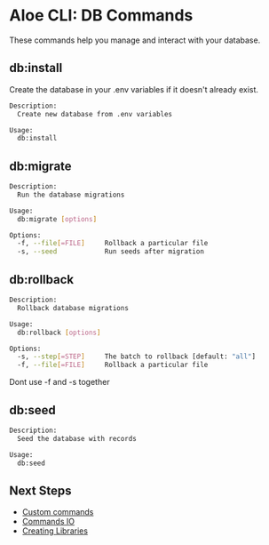 # Aloe CLI: DB Commands

These commands help you manage and interact with your database.

## db:install

Create the database in your .env variables if it doesn't already exist.

```bash
Description:
  Create new database from .env variables

Usage:
  db:install
```

## db:migrate

```bash
Description:
  Run the database migrations

Usage:
  db:migrate [options]

Options:
  -f, --file[=FILE]     Rollback a particular file
  -s, --seed            Run seeds after migration
```

## db:rollback

```bash
Description:
  Rollback database migrations

Usage:
  db:rollback [options]

Options:
  -s, --step[=STEP]     The batch to rollback [default: "all"]
  -f, --file[=FILE]     Rollback a particular file
```

Dont use -f and -s together

## db:seed

```bash
Description:
  Seed the database with records

Usage:
  db:seed
```

## Next Steps

- [Custom commands](/aloe-cli/v/1.2.3/commands/custom)
- [Commands IO](/aloe-cli/v/1.2.3/commands/io)
- [Creating Libraries](/aloe-cli/v/1.2.3/libraries)
